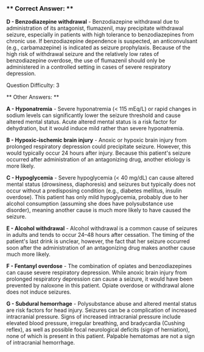 ### ** Correct Answer: **

**D - Benzodiazepine withdrawal** - Benzodiazepine withdrawal due to administration of its antagonist, flumazenil, may precipitate withdrawal seizure, especially in patients with high tolerance to benzodiazepines from chronic use. If benzodiazepine dependence is suspected, an anticonvulsant (e.g., carbamazepine) is indicated as seizure prophylaxis. Because of the high risk of withdrawal seizure and the relatively low rates of benzodiazepine overdose, the use of flumazenil should only be administered in a controlled setting in cases of severe respiratory depression.

Question Difficulty: 3

** Other Answers: **

**A - Hyponatremia** - Severe hyponatremia (< 115 mEq/L) or rapid changes in sodium levels can significantly lower the seizure threshold and cause altered mental status. Acute altered mental status is a risk factor for dehydration, but it would induce mild rather than severe hyponatremia.

**B - Hypoxic-ischemic brain injury** - Anoxic or hypoxic brain injury from prolonged respiratory depression could precipitate seizure. However, this would typically occur 24 hours after injury. Because this patient's seizure occurred after administration of an antagonizing drug, another etiology is more likely.

**C - Hypoglycemia** - Severe hypoglycemia (< 40 mg/dL) can cause altered mental status (drowsiness, diaphoresis) and seizures but typically does not occur without a predisposing condition (e.g., diabetes mellitus, insulin overdose). This patient has only mild hypoglycemia, probably due to her alcohol consumption (assuming she does have polysubstance use disorder), meaning another cause is much more likely to have caused the seizure.

**E - Alcohol withdrawal** - Alcohol withdrawal is a common cause of seizures in adults and tends to occur 24–48 hours after cessation. The timing of the patient's last drink is unclear, however, the fact that her seizure occurred soon after the administration of an antagonizing drug makes another cause much more likely.

**F - Fentanyl overdose** - The combination of opiates and benzodiazepines can cause severe respiratory depression. While anoxic brain injury from prolonged respiratory depression can cause a seizure, it would have been prevented by naloxone in this patient. Opiate overdose or withdrawal alone does not induce seizures.

**G - Subdural hemorrhage** - Polysubstance abuse and altered mental status are risk factors for head injury. Seizures can be a complication of increased intracranial pressure. Signs of increased intracranial pressure include elevated blood pressure, irregular breathing, and bradycardia (Cushing reflex), as well as possible focal neurological deficits (sign of herniation), none of which is present in this patient. Palpable hematomas are not a sign of intracranial hemorrhage.

